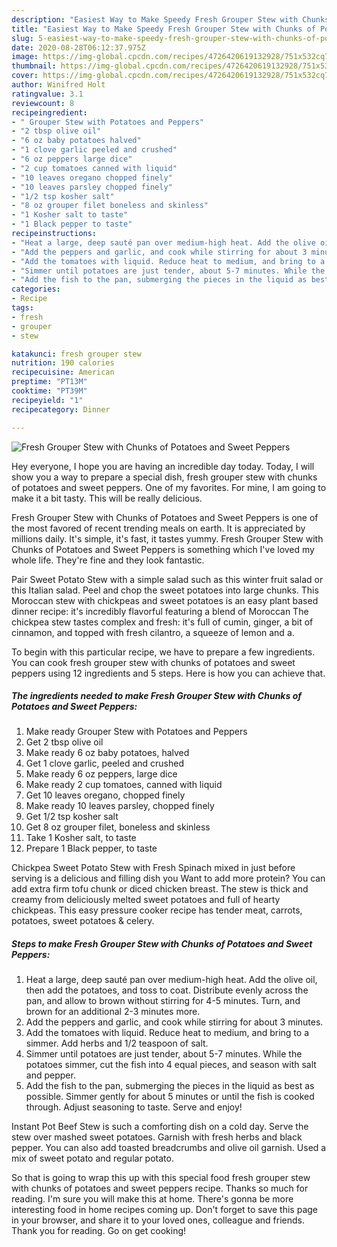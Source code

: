 ```yaml
---
description: "Easiest Way to Make Speedy Fresh Grouper Stew with Chunks of Potatoes and Sweet Peppers"
title: "Easiest Way to Make Speedy Fresh Grouper Stew with Chunks of Potatoes and Sweet Peppers"
slug: 5-easiest-way-to-make-speedy-fresh-grouper-stew-with-chunks-of-potatoes-and-sweet-peppers
date: 2020-08-28T06:12:37.975Z
image: https://img-global.cpcdn.com/recipes/4726420619132928/751x532cq70/fresh-grouper-stew-with-chunks-of-potatoes-and-sweet-peppers-recipe-main-photo.jpg
thumbnail: https://img-global.cpcdn.com/recipes/4726420619132928/751x532cq70/fresh-grouper-stew-with-chunks-of-potatoes-and-sweet-peppers-recipe-main-photo.jpg
cover: https://img-global.cpcdn.com/recipes/4726420619132928/751x532cq70/fresh-grouper-stew-with-chunks-of-potatoes-and-sweet-peppers-recipe-main-photo.jpg
author: Winifred Holt
ratingvalue: 3.1
reviewcount: 8
recipeingredient:
- " Grouper Stew with Potatoes and Peppers"
- "2 tbsp olive oil"
- "6 oz baby potatoes halved"
- "1 clove garlic peeled and crushed"
- "6 oz peppers large dice"
- "2 cup tomatoes canned with liquid"
- "10 leaves oregano chopped finely"
- "10 leaves parsley chopped finely"
- "1/2 tsp kosher salt"
- "8 oz grouper filet boneless and skinless"
- "1 Kosher salt to taste"
- "1 Black pepper to taste"
recipeinstructions:
- "Heat a large, deep sauté pan over medium-high heat. Add the olive oil, then add the potatoes, and toss to coat. Distribute evenly across the pan, and allow to brown without stirring for 4-5 minutes. Turn, and brown for an additional 2-3 minutes more."
- "Add the peppers and garlic, and cook while stirring for about 3 minutes."
- "Add the tomatoes with liquid. Reduce heat to medium, and bring to a simmer. Add herbs and 1/2 teaspoon of salt."
- "Simmer until potatoes are just tender, about 5-7 minutes. While the potatoes simmer, cut the fish into 4 equal pieces, and season with salt and pepper."
- "Add the fish to the pan, submerging the pieces in the liquid as best as possible. Simmer gently for about 5 minutes or until the fish is cooked through. Adjust seasoning to taste. Serve and enjoy!"
categories:
- Recipe
tags:
- fresh
- grouper
- stew

katakunci: fresh grouper stew 
nutrition: 190 calories
recipecuisine: American
preptime: "PT13M"
cooktime: "PT39M"
recipeyield: "1"
recipecategory: Dinner

---
```



![Fresh Grouper Stew with Chunks of Potatoes and Sweet Peppers](https://img-global.cpcdn.com/recipes/4726420619132928/751x532cq70/fresh-grouper-stew-with-chunks-of-potatoes-and-sweet-peppers-recipe-main-photo.jpg)

Hey everyone, I hope you are having an incredible day today. Today, I will show you a way to prepare a special dish, fresh grouper stew with chunks of potatoes and sweet peppers. One of my favorites. For mine, I am going to make it a bit tasty. This will be really delicious.

Fresh Grouper Stew with Chunks of Potatoes and Sweet Peppers is one of the most favored of recent trending meals on earth. It is appreciated by millions daily. It's simple, it's fast, it tastes yummy. Fresh Grouper Stew with Chunks of Potatoes and Sweet Peppers is something which I've loved my whole life. They're fine and they look fantastic.

Pair Sweet Potato Stew with a simple salad such as this winter fruit salad or this Italian salad. Peel and chop the sweet potatoes into large chunks. This Moroccan stew with chickpeas and sweet potatoes is an easy plant based dinner recipe: it&#39;s incredibly flavorful featuring a blend of Moroccan The chickpea stew tastes complex and fresh: it&#39;s full of cumin, ginger, a bit of cinnamon, and topped with fresh cilantro, a squeeze of lemon and a.


To begin with this particular recipe, we have to prepare a few ingredients. You can cook fresh grouper stew with chunks of potatoes and sweet peppers using 12 ingredients and 5 steps. Here is how you can achieve that.

<!--inarticleads1-->

##### The ingredients needed to make Fresh Grouper Stew with Chunks of Potatoes and Sweet Peppers:

1. Make ready  Grouper Stew with Potatoes and Peppers
1. Get 2 tbsp olive oil
1. Make ready 6 oz baby potatoes, halved
1. Get 1 clove garlic, peeled and crushed
1. Make ready 6 oz peppers, large dice
1. Make ready 2 cup tomatoes, canned with liquid
1. Get 10 leaves oregano, chopped finely
1. Make ready 10 leaves parsley, chopped finely
1. Get 1/2 tsp kosher salt
1. Get 8 oz grouper filet, boneless and skinless
1. Take 1 Kosher salt, to taste
1. Prepare 1 Black pepper, to taste


Chickpea Sweet Potato Stew with Fresh Spinach mixed in just before serving is a delicious and filling dish you Want to add more protein? You can add extra firm tofu chunk or diced chicken breast. The stew is thick and creamy from deliciously melted sweet potatoes and full of hearty chickpeas. This easy pressure cooker recipe has tender meat, carrots, potatoes, sweet potatoes &amp; celery. 

<!--inarticleads2-->

##### Steps to make Fresh Grouper Stew with Chunks of Potatoes and Sweet Peppers:

1. Heat a large, deep sauté pan over medium-high heat. Add the olive oil, then add the potatoes, and toss to coat. Distribute evenly across the pan, and allow to brown without stirring for 4-5 minutes. Turn, and brown for an additional 2-3 minutes more.
1. Add the peppers and garlic, and cook while stirring for about 3 minutes.
1. Add the tomatoes with liquid. Reduce heat to medium, and bring to a simmer. Add herbs and 1/2 teaspoon of salt.
1. Simmer until potatoes are just tender, about 5-7 minutes. While the potatoes simmer, cut the fish into 4 equal pieces, and season with salt and pepper.
1. Add the fish to the pan, submerging the pieces in the liquid as best as possible. Simmer gently for about 5 minutes or until the fish is cooked through. Adjust seasoning to taste. Serve and enjoy!


Instant Pot Beef Stew is such a comforting dish on a cold day. Serve the stew over mashed sweet potatoes. Garnish with fresh herbs and black pepper. You can also add toasted breadcrumbs and olive oil garnish. Used a mix of sweet potato and regular potato. 

So that is going to wrap this up with this special food fresh grouper stew with chunks of potatoes and sweet peppers recipe. Thanks so much for reading. I'm sure you will make this at home. There's gonna be more interesting food in home recipes coming up. Don't forget to save this page in your browser, and share it to your loved ones, colleague and friends. Thank you for reading. Go on get cooking!
